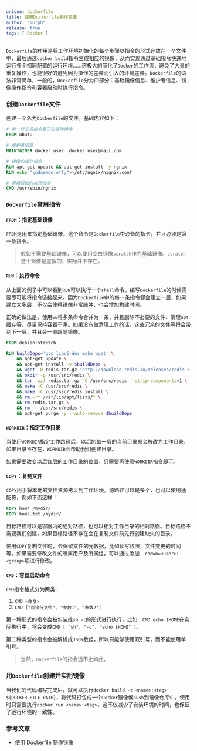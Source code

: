 ```yaml
---
unique: dockerfile
title: 使用Dockerfile制作镜像
author: "murph"
release: true
tags: [ Docker ]
---
```


`Dockerfile`的作用是将工作环境初始化的每个步骤以指令的形式存放在一个文件中，最后通过`docker build`指令生成相应的镜像，从而实现通过基础指令快速地运行多个相同配置的运行环境……这极大的简化了`Docker`的工作流，避免了大量的重复操作，也能很好的避免因为操作的差异而引入的环境差异。`Dockerfile`的语法非常简单，一般的，`Dockerfile`分为四部分：基础镜像信息、维护者信息、镜像操作指令和容器启动时执行指令。

<!--- more --->

### 创建`Dockerfile`文件

创建一个名为`Dockerfile`的文件，基础内容如下：

```dockerfile
# 第一行必须指令基于的基础镜像
FROM ubutu

# 维护者信息
MAINTAINER docker_user  docker_user@mail.com

# 镜像的操作指令
RUN apt-get update && apt-get install -y ngnix 
RUN echo "\ndaemon off;">>/etc/ngnix/nignix.conf

# 容器启动时执行指令
CMD /usr/sbin/ngnix
```

### `Dockerfile`常用指令

#### `FROM`：指定基础镜像

`FROM`是用来指定基础镜像，这个命令是`Dockerfile`中必备的指令，并且必须是第一条指令。

> 假如不需要基础镜像，可以使用空白镜像`scratch`作为基础镜像。`scratch`这个镜像是虚拟的，实际并不存在。

#### `RUN`：执行命令

从上面的例子中可以看到`RUN`可以执行一个`shell`命令。编写`Dockerfile`的时候需要尽可能将指令链接起来，因为`Dockerfile`中的每一条指令都会建立一层，如果建立太多层，不仅会使得镜像非常臃肿，也会增加构建时间。


正确的做法是，使用`&&`将多条命令合并为一条，并且删除不必要的文件、清理`apt`缓存等，尽量保持容器干净。如果没有做清理工作的话，这些冗余的文件等将会带到下一层，并且会一直跟随镜像。

```dockerfile
FROM debian:stretch

RUN buildDeps='gcc libc6-dev make wget' \
    && apt-get update \
    && apt-get install -y $buildDeps \
    && wget -O redis.tar.gz "http://download.redis.io/releases/redis-5.0.3.tar.gz" \
    && mkdir -p /usr/src/redis \
    && tar -xzf redis.tar.gz -C /usr/src/redis --strip-components=1 \
    && make -C /usr/src/redis \
    && make -C /usr/src/redis install \
    && rm -rf /var/lib/apt/lists/* \
    && rm redis.tar.gz \
    && rm -r /usr/src/redis \
    && apt-get purge -y --auto-remove $buildDeps
```

#### `WORKDIR`：指定工作目录

当使用`WORKDIR`指定工作路径后，以后的每一层的当前目录都会被改为工作目录，如果目录不存在，`WORKDIR`会帮助我们创建目录。

如果需要改变以后各层的工作目录的位置，只需要再使用`WORKDIR`指令即可。

#### `COPY`：复制文件

`COPY`用于将本地的文件资源拷贝到工作环境。源路径可以是多个，也可以使用通配符，例如下面这样：

```dockerfile
COPY hom* /mydir/
COPY hom?.txt /mydir/
```

目标路径可以是容器内的绝对路径，也可以相对工作目录的相对路径。目标路径不需要我们创建，如果目标路径不存在会在复制文件前先行创建缺失的目录。

使用`COPY`复制文件时，会保留文件的元数据，比如读写权限，文件变更的时间等。如果需要修改文件的所属用户及所属组，可以通过添加`--chown=<user>:<group>`项进行修改。

#### `CMD`：容器启动命令

`CMD`指令格式分为两类：

1. `CMD <命令>`
2. `CMD ["可执行文件", "参数1", "参数2"]`

第一种形式的指令会被包装成`sh -c`的形式进行执行，比如：`CMD echo $HOME`在实际执行中，将会变成`CMD [ "sh", "-c", "echo $HOME" ]`。

第二种类型的指令会被解析成`JSON`数组，所以只能够使用双引号，而不能使用单引号。


> 当然，`Dockerfile`的指令远不止如此。

### 用`Dockerfile`创建并实用镜像

当我们的代码编写完成后，就可以执行`docker build -t <name>:<tag> ${DOCKER_FILE_PATH}`，将代码打包成一个`Docker`镜像侯`push`到镜像仓库中。使用时只需要执行`docker run <name>:<tag>`，这不仅减少了安装环境的时间，也保证了运行环境的一致性。


### 参考文章

- [使用 Dockerfile 制作镜像](https://zhuanlan.zhihu.com/p/88387401)